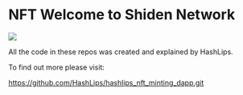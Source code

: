 # NFT Welcome to Shiden Network

![](https://github.com/Maar-io/shwidelcome-nft/blob/main/public/config/images/bg.png)

All the code in these repos was created and explained by HashLips.

To find out more please visit:

https://github.com/HashLips/hashlips_nft_minting_dapp.git
